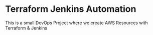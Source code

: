 # Terraform Jenkins Automation

This is a small DevOps Project where we create AWS Resources with Terraform & Jenkins
